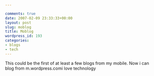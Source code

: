 ```yaml
---

comments: true
date: 2007-02-09 23:33:33+00:00
layout: post
slug: moblog
title: Moblog
wordpress_id: 193
categories:
- blogs
- tech
---
```


This could be the first of at least a few blogs from my mobile. Now i can blog from m.wordpress.comi love technology
